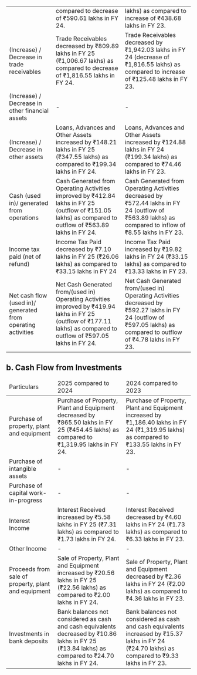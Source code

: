 <table><tr><td></td><td>compared to decrease of ₹590.61 lakhs in FY 24.</td><td>lakhs) as compared to increase of ₹438.68 lakhs in FY 23.</td></tr><tr><td>(Increase) / Decrease in trade receivables</td><td>Trade Receivables decreased by ₹809.89 lakhs in FY 25 (₹1,006.67 lakhs) as compared to decrease of ₹1,816.55 lakhs in FY 24.</td><td>Trade Receivables decreased by ₹1,942.03 lakhs in FY 24 (decrease of ₹1,816.55 lakhs) as compared to increase of ₹125.48 lakhs in FY 23.</td></tr><tr><td>(Increase) / Decrease in other financial assets</td><td>-</td><td>-</td></tr><tr><td>(Increase) / Decrease in other assets</td><td>Loans, Advances and Other Assets increased by ₹148.21 lakhs in FY 25 (₹347.55 lakhs) as compared to ₹199.34 lakhs in FY 24.</td><td>Loans, Advances and Other Assets increased by ₹124.88 lakhs in FY 24 (₹199.34 lakhs) as compared to ₹74.46 lakhs in FY 23.</td></tr><tr><td>Cash (used in)/ generated from operations</td><td>Cash Generated from Operating Activities improved by ₹412.84 lakhs in FY 25 (outflow of ₹151.05 lakhs) as compared to outflow of ₹563.89 lakhs in FY 24.</td><td>Cash Generated from Operating Activities decreased by ₹572.44 lakhs in FY 24 (outflow of ₹563.89 lakhs) as compared to inflow of ₹8.55 lakhs in FY 23.</td></tr><tr><td>Income tax paid (net of refund)</td><td>Income Tax Paid decreased by ₹7.10 lakhs in FY 25 (₹26.06 lakhs) as compared to ₹33.15 lakhs in FY 24</td><td>Income Tax Paid increased by ₹19.82 lakhs in FY 24 (₹33.15 lakhs) as compared to ₹13.33 lakhs in FY 23.</td></tr><tr><td>Net cash flow (used in)/ generated from operating activities</td><td>Net Cash Generated from/(used in) Operating Activities improved by ₹419.94 lakhs in FY 25 (outflow of ₹177.11 lakhs) as compared to outflow of ₹597.05 lakhs in FY 24.</td><td>Net Cash Generated from/(used in) Operating Activities decreased by ₹592.27 lakhs in FY 24 (outflow of ₹597.05 lakhs) as compared to outflow of ₹4.78 lakhs in FY 23.</td></tr></table>

## b. Cash Flow from Investments

<table><thead><tr><td>Particulars</td><td>2025 compared to 2024</td><td>2024 compared to 2023</td></tr></thead><tbody><tr><td>Purchase of property, plant and equipment</td><td>Purchase of Property, Plant and Equipment decreased by ₹865.50 lakhs in FY 25 (₹454.45 lakhs) as compared to ₹1,319.95 lakhs in FY 24.</td><td>Purchase of Property, Plant and Equipment increased by ₹1,186.40 lakhs in FY 24 (₹1,319.95 lakhs) as compared to ₹133.55 lakhs in FY 23.</td></tr><tr><td>Purchase of intangible assets</td><td>-</td><td>-</td></tr><tr><td>Purchase of capital work-in-progress</td><td>-</td><td>-</td></tr><tr><td>Interest Income</td><td>Interest Received increased by ₹5.58 lakhs in FY 25 (₹7.31 lakhs) as compared to ₹1.73 lakhs in FY 24.</td><td>Interest Received decreased by ₹4.60 lakhs in FY 24 (₹1.73 lakhs) as compared to ₹6.33 lakhs in FY 23.</td></tr><tr><td>Other Income</td><td>-</td><td>-</td></tr><tr><td>Proceeds from sale of property, plant and equipment</td><td>Sale of Property, Plant and Equipment increased by ₹20.56 lakhs in FY 25 (₹22.56 lakhs) as compared to ₹2.00 lakhs in FY 24.</td><td>Sale of Property, Plant and Equipment decreased by ₹2.36 lakhs in FY 24 (₹2.00 lakhs) as compared to ₹4.36 lakhs in FY 23.</td></tr><tr><td>Investments in bank deposits</td><td>Bank balances not considered as cash and cash equivalents decreased by ₹10.86 lakhs in FY 25 (₹13.84 lakhs) as compared to ₹24.70 lakhs in FY 24.</td><td>Bank balances not considered as cash and cash equivalents increased by ₹15.37 lakhs in FY 24 (₹24.70 lakhs) as compared to ₹9.33 lakhs in FY 23.</td></tr></tbody></table>